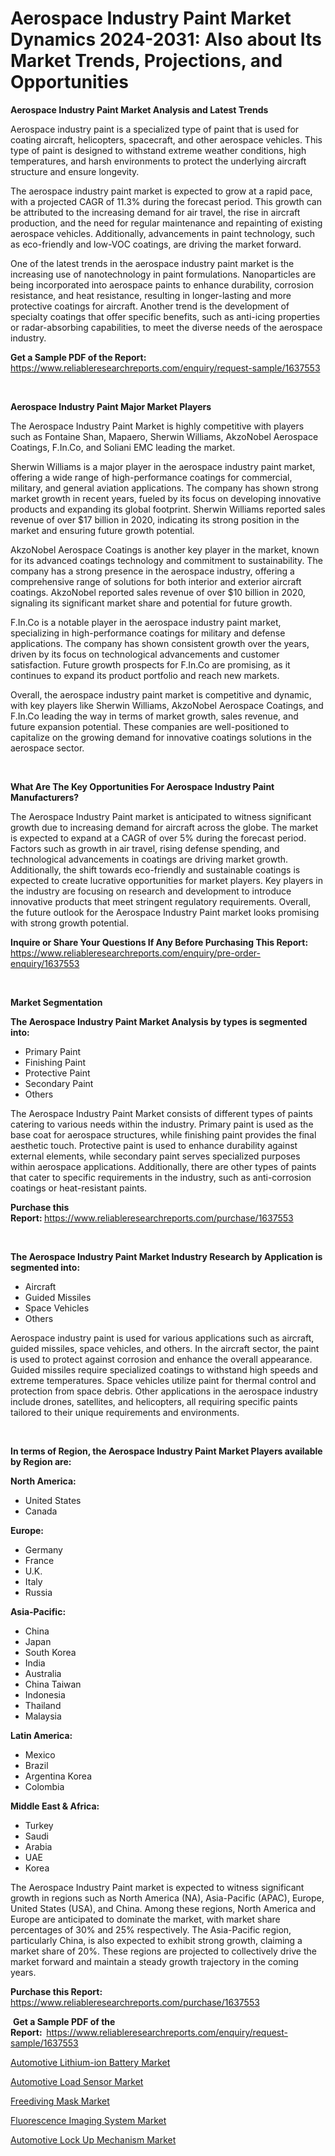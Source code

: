 <p><h1>Aerospace Industry Paint Market Dynamics 2024-2031: Also about Its Market Trends, Projections, and Opportunities</h1></p><p><strong>Aerospace Industry Paint Market Analysis and Latest Trends</strong></p>
<p><p>Aerospace industry paint is a specialized type of paint that is used for coating aircraft, helicopters, spacecraft, and other aerospace vehicles. This type of paint is designed to withstand extreme weather conditions, high temperatures, and harsh environments to protect the underlying aircraft structure and ensure longevity.</p><p>The aerospace industry paint market is expected to grow at a rapid pace, with a projected CAGR of 11.3% during the forecast period. This growth can be attributed to the increasing demand for air travel, the rise in aircraft production, and the need for regular maintenance and repainting of existing aerospace vehicles. Additionally, advancements in paint technology, such as eco-friendly and low-VOC coatings, are driving the market forward.</p><p>One of the latest trends in the aerospace industry paint market is the increasing use of nanotechnology in paint formulations. Nanoparticles are being incorporated into aerospace paints to enhance durability, corrosion resistance, and heat resistance, resulting in longer-lasting and more protective coatings for aircraft. Another trend is the development of specialty coatings that offer specific benefits, such as anti-icing properties or radar-absorbing capabilities, to meet the diverse needs of the aerospace industry.</p></p>
<p><strong>Get a Sample PDF of the Report:&nbsp;</strong> <a href="https://www.reliableresearchreports.com/enquiry/request-sample/1637553">https://www.reliableresearchreports.com/enquiry/request-sample/1637553</a></p>
<p>&nbsp;</p>
<p><strong>Aerospace Industry Paint Major Market Players</strong></p>
<p><p>The Aerospace Industry Paint Market is highly competitive with players such as Fontaine Shan, Mapaero, Sherwin Williams, AkzoNobel Aerospace Coatings, F.In.Co, and Soliani EMC leading the market. </p><p>Sherwin Williams is a major player in the aerospace industry paint market, offering a wide range of high-performance coatings for commercial, military, and general aviation applications. The company has shown strong market growth in recent years, fueled by its focus on developing innovative products and expanding its global footprint. Sherwin Williams reported sales revenue of over $17 billion in 2020, indicating its strong position in the market and ensuring future growth potential.</p><p>AkzoNobel Aerospace Coatings is another key player in the market, known for its advanced coatings technology and commitment to sustainability. The company has a strong presence in the aerospace industry, offering a comprehensive range of solutions for both interior and exterior aircraft coatings. AkzoNobel reported sales revenue of over $10 billion in 2020, signaling its significant market share and potential for future growth.</p><p>F.In.Co is a notable player in the aerospace industry paint market, specializing in high-performance coatings for military and defense applications. The company has shown consistent growth over the years, driven by its focus on technological advancements and customer satisfaction. Future growth prospects for F.In.Co are promising, as it continues to expand its product portfolio and reach new markets.</p><p>Overall, the aerospace industry paint market is competitive and dynamic, with key players like Sherwin Williams, AkzoNobel Aerospace Coatings, and F.In.Co leading the way in terms of market growth, sales revenue, and future expansion potential. These companies are well-positioned to capitalize on the growing demand for innovative coatings solutions in the aerospace sector.</p></p>
<p>&nbsp;</p>
<p><strong>What Are The Key Opportunities For Aerospace Industry Paint Manufacturers?</strong></p>
<p><p>The Aerospace Industry Paint market is anticipated to witness significant growth due to increasing demand for aircraft across the globe. The market is expected to expand at a CAGR of over 5% during the forecast period. Factors such as growth in air travel, rising defense spending, and technological advancements in coatings are driving market growth. Additionally, the shift towards eco-friendly and sustainable coatings is expected to create lucrative opportunities for market players. Key players in the industry are focusing on research and development to introduce innovative products that meet stringent regulatory requirements. Overall, the future outlook for the Aerospace Industry Paint market looks promising with strong growth potential.</p></p>
<p><strong>Inquire or Share Your Questions If Any Before Purchasing This Report:</strong> <a href="https://www.reliableresearchreports.com/enquiry/pre-order-enquiry/1637553">https://www.reliableresearchreports.com/enquiry/pre-order-enquiry/1637553</a></p>
<p>&nbsp;</p>
<p><strong>Market Segmentation</strong></p>
<p><strong>The Aerospace Industry Paint Market Analysis by types is segmented into:</strong></p>
<p><ul><li>Primary Paint</li><li>Finishing Paint</li><li>Protective Paint</li><li>Secondary Paint</li><li>Others</li></ul></p>
<p><p>The Aerospace Industry Paint Market consists of different types of paints catering to various needs within the industry. Primary paint is used as the base coat for aerospace structures, while finishing paint provides the final aesthetic touch. Protective paint is used to enhance durability against external elements, while secondary paint serves specialized purposes within aerospace applications. Additionally, there are other types of paints that cater to specific requirements in the industry, such as anti-corrosion coatings or heat-resistant paints.</p></p>
<p><strong>Purchase this Report:&nbsp;</strong><a href="https://www.reliableresearchreports.com/purchase/1637553">https://www.reliableresearchreports.com/purchase/1637553</a></p>
<p>&nbsp;</p>
<p><strong>The Aerospace Industry Paint Market Industry Research by Application is segmented into:</strong></p>
<p><ul><li>Aircraft</li><li>Guided Missiles</li><li>Space Vehicles</li><li>Others</li></ul></p>
<p><p>Aerospace industry paint is used for various applications such as aircraft, guided missiles, space vehicles, and others. In the aircraft sector, the paint is used to protect against corrosion and enhance the overall appearance. Guided missiles require specialized coatings to withstand high speeds and extreme temperatures. Space vehicles utilize paint for thermal control and protection from space debris. Other applications in the aerospace industry include drones, satellites, and helicopters, all requiring specific paints tailored to their unique requirements and environments.</p></p>
<p>&nbsp;</p>
<p><strong>In terms of Region, the Aerospace Industry Paint Market Players available by Region are:</strong></p>
<p>
    <p> <strong> North America: </strong>
        <ul>
            <li>United States</li>
            <li>Canada</li>
        </ul>
        </p> 
    <p> <strong> Europe: </strong>
        <ul>
            <li>Germany</li>
            <li>France</li>
            <li>U.K.</li>
            <li>Italy</li>
            <li>Russia</li>
        </ul>
        </p> 
    <p> <strong> Asia-Pacific: </strong>
        <ul>
            <li>China</li>
            <li>Japan</li>
            <li>South Korea</li>
            <li>India</li>
            <li>Australia</li>
            <li>China Taiwan</li>
            <li>Indonesia</li>
            <li>Thailand</li>
            <li>Malaysia</li>
        </ul>
        </p> 
    <p> <strong> Latin America: </strong>
        <ul>
            <li>Mexico</li>
            <li>Brazil</li>
            <li>Argentina Korea</li>
            <li>Colombia</li>
        </ul>
        </p> 
    <p> <strong> Middle East & Africa: </strong>
        <ul>
            <li>Turkey</li>
            <li>Saudi</li>
            <li>Arabia</li>
            <li>UAE</li>
            <li>Korea</li>
        </ul>
    </p>
    </p>
<p><p>The Aerospace Industry Paint market is expected to witness significant growth in regions such as North America (NA), Asia-Pacific (APAC), Europe, United States (USA), and China. Among these regions, North America and Europe are anticipated to dominate the market, with market share percentages of 30% and 25% respectively. The Asia-Pacific region, particularly China, is also expected to exhibit strong growth, claiming a market share of 20%. These regions are projected to collectively drive the market forward and maintain a steady growth trajectory in the coming years.</p></p>
<p><strong>Purchase this Report: </strong><a href="https://www.reliableresearchreports.com/purchase/1637553">https://www.reliableresearchreports.com/purchase/1637553</a></p>
<p>&nbsp;<strong>Get a Sample PDF of the Report:&nbsp;&nbsp;</strong><a href="https://www.reliableresearchreports.com/enquiry/request-sample/1637553">https://www.reliableresearchreports.com/enquiry/request-sample/1637553</a></p>
<p><strong></strong></p>
<p><p><a href="https://github.com/jj19131/Market-Research-Report-List-1/blob/main/automotive-lithium-ion-battery-market.md">Automotive Lithium-ion Battery Market</a></p><p><a href="https://github.com/jodemen/Market-Research-Report-List-1/blob/main/automotive-load-sensor-market.md">Automotive Load Sensor Market</a></p><p><a href="https://issuu.com/reportprime-2/docs/freediving-mask-market-size-2030.pptx">Freediving Mask Market</a></p><p><a href="https://issuu.com/reportprime-2/docs/fluorescence-imaging-system-market-size-2030.pptx">Fluorescence Imaging System Market</a></p><p><a href="https://github.com/Sarissaschmalingtr6fz2739/Market-Research-Report-List-1/blob/main/automotive-lock-up-mechanism-market.md">Automotive Lock Up Mechanism Market</a></p></p>